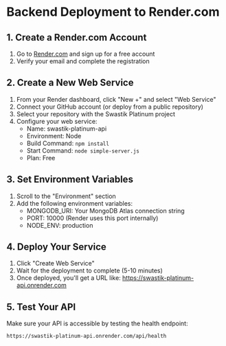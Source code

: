# Backend Deployment to Render.com

## 1. Create a Render.com Account

1. Go to [Render.com](https://render.com/) and sign up for a free account
2. Verify your email and complete the registration

## 2. Create a New Web Service

1. From your Render dashboard, click "New +" and select "Web Service"
2. Connect your GitHub account (or deploy from a public repository)
3. Select your repository with the Swastik Platinum project
4. Configure your web service:
   - Name: swastik-platinum-api
   - Environment: Node
   - Build Command: `npm install`
   - Start Command: `node simple-server.js`
   - Plan: Free

## 3. Set Environment Variables

1. Scroll to the "Environment" section
2. Add the following environment variables:
   - MONGODB_URI: Your MongoDB Atlas connection string
   - PORT: 10000 (Render uses this port internally)
   - NODE_ENV: production

## 4. Deploy Your Service

1. Click "Create Web Service"
2. Wait for the deployment to complete (5-10 minutes)
3. Once deployed, you'll get a URL like: https://swastik-platinum-api.onrender.com

## 5. Test Your API

Make sure your API is accessible by testing the health endpoint:
```
https://swastik-platinum-api.onrender.com/api/health
```